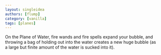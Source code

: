```yaml
---
layout: singleidea
authors: [flump]
category: [vanilla]
tags: [planes]
---
```

On the Plane of Water, fire wands and fire spells expand your bubble, and throwing a bag of holding out into the water creates a new huge bubble (as a large but finite amount of the water is sucked into it).
